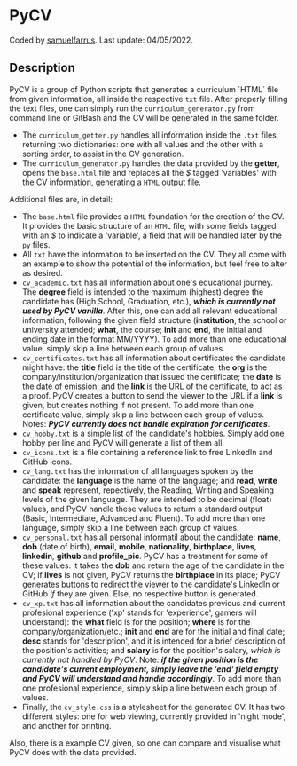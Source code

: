 # PyCV

Coded by [samuelfarrus](https://github.com/samuelfarrus). Last update: 04/05/2022.

## Description

PyCV is a group of Python scripts that generates a curriculum ´HTML´ file from given information, all inside the respective `txt` file. After properly filling the text files, one can simply run the `curriculum_generator.py` from command line or GitBash and the CV will be generated in the same folder.

* The `curriculum_getter.py` handles all information inside the `.txt` files, returning two dictionaries: one with all values and the other with a sorting order, to assist in the CV generation.
* The `curriculum_generator.py` handles the data provided by the **getter**, opens the `base.html` file and replaces all the *$* tagged 'variables' with the CV information, generating a `HTML` output file.

Additional files are, in detail:

* The `base.html` file provides a `HTML` foundation for the creation of the CV. It provides the basic structure of an `HTML` file, with some fields tagged with an *$* to indicate a 'variable', a field that will be handled later by the `py` files.
* All `txt` have the information to be inserted on the CV. They all come with an example to show the potential of the information, but feel free to alter as desired.
* `cv_academic.txt` has all information about one's educational journey. The **degree** field is intended to the maximum (highest) degree the candidate has (High School, Graduation, etc.), ***which is currently not used by PyCV vanilla***. After this, one can add all relevant educational information, following the given field structure (**institution**, the school or university attended; **what**, the course; **init** and **end**, the initial and ending date in the format MM/YYYY). To add more than one educational value, simply skip a line between each group of values.
* `cv_certificates.txt` has all information about certificates the candidate might have: the **title** field is the title of the certificate; the **org** is the company/institution/organization that issued the certificate; the **date** is the date of emission; and the **link** is the URL of the certificate, to act as a proof. PyCV creates a button to send the viewer to the URL if a **link** is given, but creates nothing if not present. To add more than one certificate value, simply skip a line between each group of values. Notes: ***PyCV currently does not handle expiration for certificates***.
* `cv_hobby.txt` is a simple list of the candidate's hobbies. Simply add one hobby per line and PyCV will generate a list of them all.
* `cv_icons.txt` is a file containing a reference link to free LinkedIn and GitHub icons.
* `cv_lang.txt` has the information of all languages spoken by the candidate: the **language** is the name of the language; and **read**, **write** and **speak** represent, repectively, the Reading, Writing and Speaking levels of the given language. They are intended to be decimal (float) values, and PyCV handle these values to return a standard output (Basic, Intermediate, Advanced and Fluent). To add more than one language, simply skip a line between each group of values.
* `cv_personal.txt` has all personal informatil about the candidate: **name**, **dob** (date of birth), **email**, **mobile**, **nationality**, **birthplace**, **lives**, **linkedin**, **github** and **profile_pic**. PyCV has a treatment for some of these values: it takes the **dob** and return the age of the candidate in the CV; if **lives** is not given, PyCV returns the **birthplace** in its place; PyCV generates buttons to redirect the viewer to the candidate's LinkedIn or GitHub *if* they are given. Else, no respective button is generated.
* `cv_xp.txt` has all information about the candidates previous and current profesional experience ('xp' stands for 'experience', gamers will understand): the **what** field is for the position; **where** is for the company/organization/etc.; **init** and **end** are for the initial and final date; **desc** stands for 'description', and it is intended for a brief description of the position's activities; and **salary** is for the position's salary, *which is currently not handled by PyCV*. Note: ***if the given position is the candidate's current employment, simply leave the 'end' field empty and PyCV will understand and handle accordingly***. To add more than one profesional experience, simply skip a line between each group of values.
* Finally, the `cv_style.css` is a stylesheet for the generated CV. It has two different styles: one for web viewing, currently provided in 'night mode', and another for printing.

Also, there is a example CV given, so one can compare and visualise what PyCV does with the data provided.
